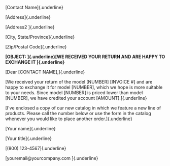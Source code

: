 [Contact Name]{.underline}

[Address]{.underline}

[Address2 ]{.underline}

[City, State/Province]{.underline}

[Zip/Postal Code]{.underline}

**[OBJECT: ]{.underline}[WE RECEIVED YOUR RETURN AND ARE HAPPY TO
EXCHANGE IT ]{.underline}**

[Dear \[CONTACT NAME\],]{.underline}

[We received your return of the model \[NUMBER\] \[INVOICE \#\] and are
happy to exchange it for model \[NUMBER\], which we hope is more
suitable to your needs. Since model \[NUMBER\] is priced lower than
model \[NUMBER\], we have credited your account \[AMOUNT\].]{.underline}

[I've enclosed a copy of our new catalog in which we feature a new line
of products. Please call the number below or use the form in the catalog
whenever you would like to place another order.]{.underline}

[Your name]{.underline}

[Your title]{.underline}

[(800) 123-4567]{.underline}

[youremail\@yourcompany.com ]{.underline}
